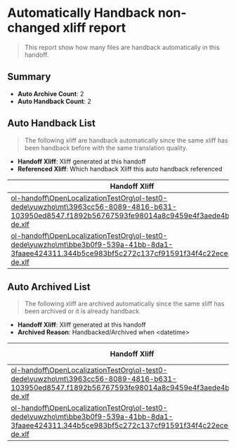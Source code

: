 # Automatically Handback non-changed xliff report
> This report show how many files are handback automatically in this handoff.

## Summary
* **Auto Archive Count**: 2
* **Auto Handback Count**: 2

## Auto Handback List
> The following xliff are handback automatically since the same xliff has been handback before with the same translation quality.

* **Handoff Xliff**: Xliff generated at this handoff
* **Referenced Xliff**: Which handback Xliff this auto handback referenced

| Handoff Xliff | Referenced Xliff | 
| --- | --- | 
| [ol-handoff\OpenLocalizationTestOrg\ol-test0-dede\yuwzho\mt\3963cc56-8089-4816-b631-103950ed8547.f1892b56767593fe98014a8c9459e4f3aede4b64.de-de.xlf](https://github.com/OpenLocalizationTestOrg/ol-test0-handoff/blob/6478b4b66a04f0694a91308ce9384243461f9f60/ol-handoff/OpenLocalizationTestOrg/ol-test0-dede/yuwzho/mt/3963cc56-8089-4816-b631-103950ed8547.f1892b56767593fe98014a8c9459e4f3aede4b64.de-de.xlf) | [ol-handback\OpenLocalizationTestOrg\ol-test0-dede\yuwzho\ht\3963cc56-8089-4816-b631-103950ed8547.f1892b56767593fe98014a8c9459e4f3aede4b64.de-de.xlf](https://github.com/OpenLocalizationTestOrg/ol-test0-handback/blob/214d3ce89709a42e0e951ab20f7ecbcd0f34b61c/ol-handback/OpenLocalizationTestOrg/ol-test0-dede/yuwzho/ht/3963cc56-8089-4816-b631-103950ed8547.f1892b56767593fe98014a8c9459e4f3aede4b64.de-de.xlf) | 
| [ol-handoff\OpenLocalizationTestOrg\ol-test0-dede\yuwzho\mt\bbe3b0f9-539a-41bb-8da1-3faaee424311.344b5ce983bf5c272c137cf91591f34f4c22ece8.de-de.xlf](https://github.com/OpenLocalizationTestOrg/ol-test0-handoff/blob/6478b4b66a04f0694a91308ce9384243461f9f60/ol-handoff/OpenLocalizationTestOrg/ol-test0-dede/yuwzho/mt/bbe3b0f9-539a-41bb-8da1-3faaee424311.344b5ce983bf5c272c137cf91591f34f4c22ece8.de-de.xlf) | [ol-handback\OpenLocalizationTestOrg\ol-test0-dede\yuwzho\ht\bbe3b0f9-539a-41bb-8da1-3faaee424311.344b5ce983bf5c272c137cf91591f34f4c22ece8.de-de.xlf](https://github.com/OpenLocalizationTestOrg/ol-test0-handback/blob/214d3ce89709a42e0e951ab20f7ecbcd0f34b61c/ol-handback/OpenLocalizationTestOrg/ol-test0-dede/yuwzho/ht/bbe3b0f9-539a-41bb-8da1-3faaee424311.344b5ce983bf5c272c137cf91591f34f4c22ece8.de-de.xlf) | 

## Auto Archived List
> The following xliff are archived automatically since the same xliff has been archived or it is already handback

* **Handoff Xliff**: Xliff generated at this handoff
* **Archived Reason**: Handbacked/Archived when &lt;datetime&gt;

| Handoff Xliff | Archived Reason | 
| --- | --- | 
| [ol-handoff\OpenLocalizationTestOrg\ol-test0-dede\yuwzho\mt\3963cc56-8089-4816-b631-103950ed8547.f1892b56767593fe98014a8c9459e4f3aede4b64.de-de.xlf](https://github.com/OpenLocalizationTestOrg/ol-test0-handoff/blob/6478b4b66a04f0694a91308ce9384243461f9f60/ol-handoff/OpenLocalizationTestOrg/ol-test0-dede/yuwzho/mt/3963cc56-8089-4816-b631-103950ed8547.f1892b56767593fe98014a8c9459e4f3aede4b64.de-de.xlf) | Handbacked | 
| [ol-handoff\OpenLocalizationTestOrg\ol-test0-dede\yuwzho\mt\bbe3b0f9-539a-41bb-8da1-3faaee424311.344b5ce983bf5c272c137cf91591f34f4c22ece8.de-de.xlf](https://github.com/OpenLocalizationTestOrg/ol-test0-handoff/blob/6478b4b66a04f0694a91308ce9384243461f9f60/ol-handoff/OpenLocalizationTestOrg/ol-test0-dede/yuwzho/mt/bbe3b0f9-539a-41bb-8da1-3faaee424311.344b5ce983bf5c272c137cf91591f34f4c22ece8.de-de.xlf) | Archived when 16/09/09 01:15 | 

